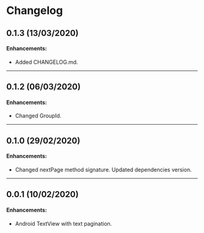 # Changelog

## 0.1.3 (13/03/2020)

#### Enhancements:

- Added CHANGELOG.md.

---

## 0.1.2 (06/03/2020)

#### Enhancements:

- Changed GroupId.

---

## 0.1.0 (29/02/2020)

#### Enhancements:

- Changed nextPage method signature. Updated dependencies version.

---

## 0.0.1 (10/02/2020)

#### Enhancements:

- Android TextView with text pagination.